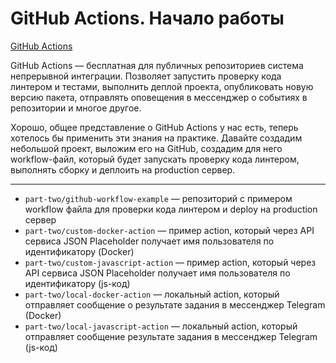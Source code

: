 # GitHub Actions. Начало работы

[GitHub Actions](https://t.me/linautonet/)

GitHub Actions — бесплатная для публичных репозиториев система непрерывной интеграции. Позволяет запустить проверку кода линтером и тестами, выполнить деплой проекта, опубликовать новую версию пакета, отправлять оповещения в мессенджер о событиях в репозитории и многое другое.

Хорошо, общее представление о GitHub Actions у нас есть, теперь хотелось бы применить эти знания на практике. Давайте создадим небольшой проект, выложим его на GitHub, создадим для него workflow-файл, который будет запускать проверку кода линтером, выполнять сборку и деплоить на production сервер.

---

- `part-two/github-workflow-example` — репозиторий с примером workflow файла для проверки кода линтером и deploy на production сервер
- `part-two/custom-docker-action` — пример action, который через API сервиса JSON Placeholder получает имя пользователя по идентификатору (Docker)
- `part-two/custom-javascript-action` — пример action, который через API сервиса JSON Placeholder получает имя пользователя по идентификатору (js-код)
- `part-two/local-docker-action` — локальный action, который отправляет сообщение о результате задания в мессенджер Telegram (Docker)
- `part-two/local-javascript-action` — локальный action, который отправляет сообщение  результате задания в мессенджер Telegram (js-код)
